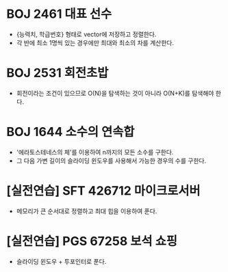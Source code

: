 # BOJ 2461 대표 선수
- {능력치, 학급번호} 형태로 vector에 저장하고 정렬한다.
- 각 반에 최소 1명씩 있는 경우에만 최대와 최소의 차를 계산한다. 

# BOJ 2531 회전초밥
- 회전이라는 조건이 있으므로 O(N)을 탐색하는 것이 아니라 O(N+K)를 탐색해야 한다.

# BOJ 1644 소수의 연속합
- '에라토스테네스의 체'를 이용하여 n까지의 모든 소수를 구한다.
- 그 다음 가변 길이의 슬라이딩 윈도우를 사용해서 가능한 경우의 수를 구한다.

# [실전연습] SFT 426712 마이크로서버
- 메모리가 큰 순서대로 정렬하고 최대 힙을 이용하여 푼다.

# [실전연습] PGS 67258 보석 쇼핑
- 슬라이딩 윈도우 + 투포인터로 푼다.